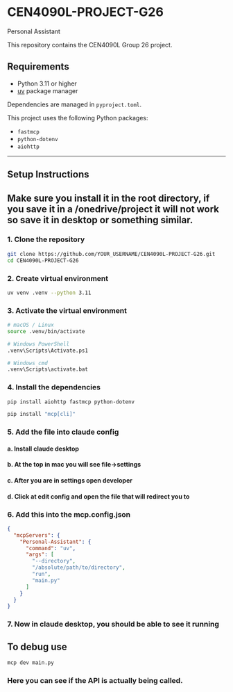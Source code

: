 # CEN4090L-PROJECT-G26
Personal Assistant

This repository contains the CEN4090L Group 26 project.

## Requirements

- Python 3.11 or higher
- [uv](https://github.com/astral-sh/uv) package manager

Dependencies are managed in `pyproject.toml`.

This project uses the following Python packages:

- `fastmcp`  
- `python-dotenv`  
- `aiohttp`  

---

## Setup Instructions

## Make sure you install it in the root directory, if you save it in a /onedrive/project it will not work so save it in desktop or something similar.

### 1. Clone the repository

```bash
git clone https://github.com/YOUR_USERNAME/CEN4090L-PROJECT-G26.git
cd CEN4090L-PROJECT-G26
```


### 2. Create virtual environment 
```bash
uv venv .venv --python 3.11
```

### 3. Activate the virtual environment 
```bash
# macOS / Linux
source .venv/bin/activate

# Windows PowerShell
.venv\Scripts\Activate.ps1

# Windows cmd
.venv\Scripts\activate.bat

```

### 4. Install the dependencies
```bash
pip install aiohttp fastmcp python-dotenv

pip install "mcp[cli]"
```


### 5. Add the file into claude config
#### a. Install claude desktop 
#### b. At the top in mac you will see file->settings
#### c. After you are in settings open developer 
#### d. Click at edit config and open the file that will redirect you to

### 6. Add this into the mcp.config.json 
```json
{
  "mcpServers": {
    "Personal-Assistant": {
      "command": "uv",
      "args": [
        "--directory",
        "/absolute/path/to/directory",
        "run",
        "main.py"
      ]
    }
  }
}
```

### 7. Now in claude desktop, you should be able to see it running 


## To debug use 
```bash
mcp dev main.py 
```
### Here you can see if the API is actually being called. 

